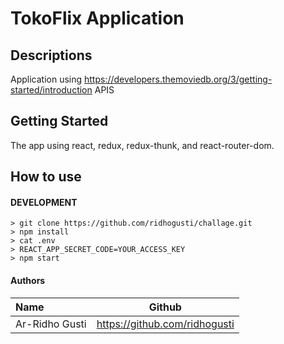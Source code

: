 # TokoFlix Application

## Descriptions
Application using https://developers.themoviedb.org/3/getting-started/introduction APIS

## Getting Started
The app using react, redux, redux-thunk, and react-router-dom.

## How to use
#### DEVELOPMENT
```
> git clone https://github.com/ridhogusti/challage.git
> npm install
> cat .env
> REACT_APP_SECRET_CODE=YOUR_ACCESS_KEY
> npm start
```
#### Authors
|Name           |Github                          |
|:--------------|:------------------------------:|
|Ar-Ridho Gusti |https://github.com/ridhogusti    |